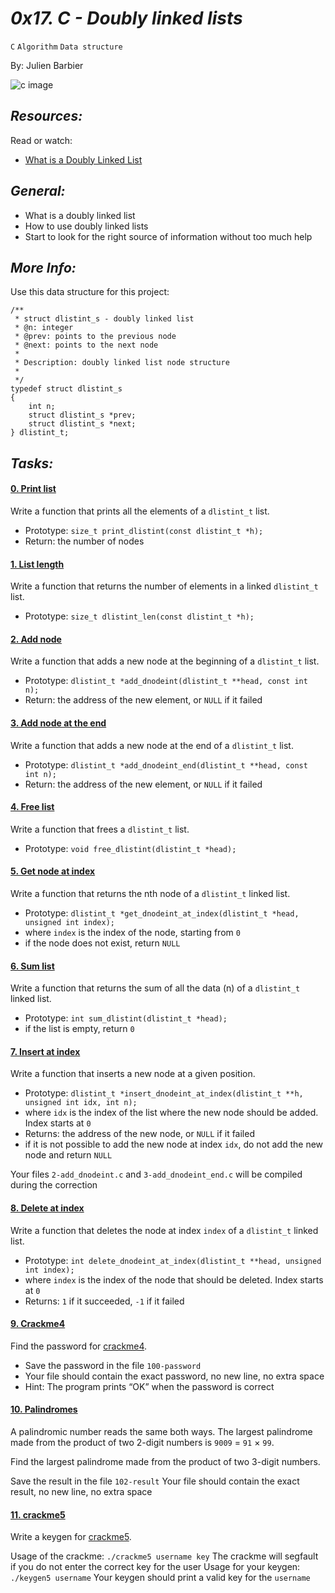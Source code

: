# *0x17. C - Doubly linked lists*

`C`   `Algorithm`   `Data structure`

By: Julien Barbier

![c image](https://www.alphacodingskills.com/imgfiles/doubly-linked-list.PNG)

## *Resources:*

Read or watch:

- [What is a Doubly Linked List](https://www.youtube.com/watch?v=k0pjD12bzP0)

## *General:*

- What is a doubly linked list
- How to use doubly linked lists
- Start to look for the right source of information without too much help

## *More Info:*

Use this data structure for this project:
```
/**
 * struct dlistint_s - doubly linked list
 * @n: integer
 * @prev: points to the previous node
 * @next: points to the next node
 *
 * Description: doubly linked list node structure
 * 
 */
typedef struct dlistint_s
{
    int n;
    struct dlistint_s *prev;
    struct dlistint_s *next;
} dlistint_t;
```

## *Tasks:*

#### [0. Print list]()

Write a function that prints all the elements of a `dlistint_t` list.

- Prototype: `size_t print_dlistint(const dlistint_t *h);`
- Return: the number of nodes

#### [1. List length]()

Write a function that returns the number of elements in a linked `dlistint_t` list.

- Prototype: `size_t dlistint_len(const dlistint_t *h);`

#### [2. Add node]()

Write a function that adds a new node at the beginning of a `dlistint_t` list.

- Prototype: `dlistint_t *add_dnodeint(dlistint_t **head, const int n);`
- Return: the address of the new element, or `NULL` if it failed

#### [3. Add node at the end]()

Write a function that adds a new node at the end of a `dlistint_t` list.

- Prototype: `dlistint_t *add_dnodeint_end(dlistint_t **head, const int n);`
- Return: the address of the new element, or `NULL` if it failed

#### [4. Free list]()

Write a function that frees a `dlistint_t` list.

- Prototype: `void free_dlistint(dlistint_t *head);`

#### [5. Get node at index]()

Write a function that returns the nth node of a `dlistint_t` linked list.

- Prototype: `dlistint_t *get_dnodeint_at_index(dlistint_t *head, unsigned int index);`
- where `index` is the index of the node, starting from `0`
- if the node does not exist, return `NULL`

#### [6. Sum list]()

Write a function that returns the sum of all the data (n) of a `dlistint_t` linked list.

- Prototype: `int sum_dlistint(dlistint_t *head);`
- if the list is empty, return `0`

#### [7. Insert at index]()

Write a function that inserts a new node at a given position.

- Prototype: `dlistint_t *insert_dnodeint_at_index(dlistint_t **h, unsigned int idx, int n);`
- where `idx` is the index of the list where the new node should be added. Index starts at `0`
- Returns: the address of the new node, or `NULL` if it failed
- if it is not possible to add the new node at index `idx`, do not add the new node and return `NULL`

Your files `2-add_dnodeint.c` and `3-add_dnodeint_end.c` will be compiled during the correction

#### [8. Delete at index]()

Write a function that deletes the node at index `index` of a `dlistint_t` linked list.

- Prototype: `int delete_dnodeint_at_index(dlistint_t **head, unsigned int index);`
- where `index` is the index of the node that should be deleted. Index starts at `0`
- Returns: `1` if it succeeded, `-1` if it failed

#### [9. Crackme4]()

Find the password for [crackme4](https://github.com/alx-tools/0x17.c).

- Save the password in the file `100-password`
- Your file should contain the exact password, no new line, no extra space
- Hint: The program prints “OK” when the password is correct

#### [10. Palindromes]()

A palindromic number reads the same both ways. The largest palindrome made from the product of two 2-digit numbers is `9009` = `91` × `99`.

Find the largest palindrome made from the product of two 3-digit numbers.

Save the result in the file `102-result`
Your file should contain the exact result, no new line, no extra space

#### [11. crackme5]()

Write a keygen for [crackme5](https://github.com/alx-tools/0x17.c).

Usage of the crackme: `./crackme5 username key`
The crackme will segfault if you do not enter the correct key for the user
Usage for your keygen: `./keygen5 username`
Your keygen should print a valid key for the `username`
